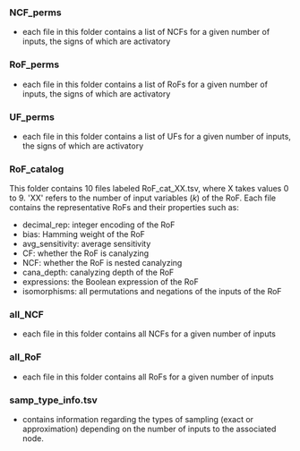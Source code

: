 ### NCF_perms
-  each file in this folder contains a list of NCFs for a given number of inputs, the signs of which are activatory
### RoF_perms
-  each file in this folder contains a list of RoFs for a given number of inputs, the signs of which are activatory
### UF_perms
-  each file in this folder contains a list of UFs for a given number of inputs, the signs of which are activatory
### RoF_catalog
This folder contains 10 files labeled RoF_cat_XX.tsv, where X takes values 0 to 9. 'XX' refers to the number of input variables (*k*) of the RoF. Each file contains the representative RoFs and their properties such as:
- decimal_rep: integer encoding of the RoF
- bias: Hamming weight of the RoF
- avg_sensitivity: average sensitivity
- CF: whether the RoF is canalyzing
- NCF: whether the RoF is nested canalyzing
- cana_depth: canalyzing depth of the RoF
- expressions: the Boolean expression of the RoF
- isomorphisms: all permutations and negations of the inputs of the RoF
### all_NCF
- each file in this folder contains all NCFs for a given number of inputs
### all_RoF
- each file in this folder contains all RoFs for a given number of inputs
### samp_type_info.tsv
- contains information regarding the types of sampling (exact or approximation) depending on the number of inputs to the associated node. 
